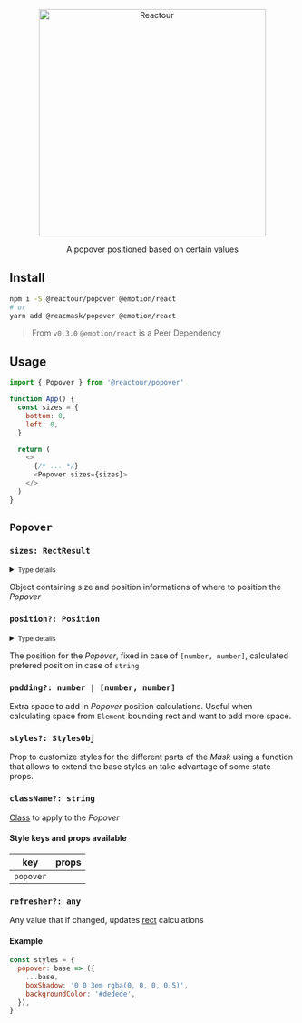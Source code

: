<p align="center">
  <img alt="Reactour" title="Reactour" src="https://raw.githubusercontent.com/elrumordelaluz/reactour/master/packages/popover/logo.svg" width="400">
</p>
<p align="center">
  A popover positioned based on certain values
</p>

## Install

```zsh
npm i -S @reactour/popover @emotion/react
# or
yarn add @reacmask/popover @emotion/react
```

> From `v0.3.0` `@emotion/react` is a Peer Dependency

## Usage

```js
import { Popover } from '@reactour/popover'

function App() {
  const sizes = {
    bottom: 0,
    left: 0,
  }

  return (
    <>
      {/* ... */}
      <Popover sizes={sizes}>
    </>
  )
}
```

## `Popover`

### `sizes: RectResult`

<details>
  <summary><small>Type details</small></summary>

```ts
type RectResult = {
  width?: number
  height?: number
  top?: number
  left?: number
  bottom?: number
  right?: number
}
```

</details>

Object containing size and position informations of where to position the _Popover_

### `position?: Position`

<details>
  <summary><small>Type details</small></summary>

```ts
type Position =
  | 'top'
  | 'right'
  | 'bottom'
  | 'left'
  | 'center'
  | [number, number]
  | ((postionsProps: PositionProps, prevRect: RectResult) => Position)

type PositionProps = {
  bottom: number
  height: number
  left: number
  right: number
  top: number
  width: number
  windowWidth: number
  windowHeight: number
}
```

</details>

The position for the _Popover_, fixed in case of `[number, number]`, calculated prefered position in case of `string`

### `padding?: number | [number, number]`

Extra space to add in _Popover_ position calculations. Useful when calculating space from `Element` bounding rect and want to add more space.

### `styles?: StylesObj`

Prop to customize styles for the different parts of the _Mask_ using a function that allows to extend the base styles an take advantage of some state props.

### `className?: string`

[Class](https://developer.mozilla.org/en-US/docs/Web/HTML/Global_attributes/class) to apply to the _Popover_

#### Style keys and props available

| key       | props |
| --------- | ----- |
| `popover` |       |

### `refresher?: any`

Any value that if changed, updates [rect](https://github.com/elrumordelaluz/reactour/tree/master/packages/utils#refresher-any) calculations

#### Example

```js
const styles = {
  popover: base => ({
    ...base,
    boxShadow: '0 0 3em rgba(0, 0, 0, 0.5)',
    backgroundColor: '#dedede',
  }),
}
```
